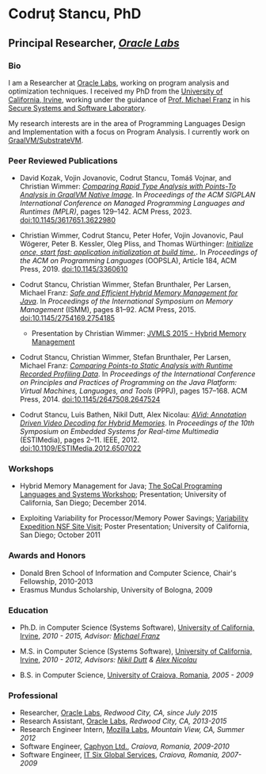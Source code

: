 # Codruț Stancu, PhD

## Principal Researcher, _[Oracle Labs](http://labs.oracle.com/)_

### Bio

I am a Researcher at [Oracle Labs](http://labs.oracle.com), working on program analysis and optimization techniques.
I received my PhD from the [University of California, Irvine](http://uci.edu), working under the guidance of [Prof. Michael Franz](http://www.michaelfranz.com) in his [Secure Systems and Software Laboratory](http://www.ssllab.org).

My research interests are in the area of Programming Languages Design and Implementation with a focus on Program Analysis. I currently work on [GraalVM/SubstrateVM](https://github.com/oracle/graal).

### Peer Reviewed Publications

- David Kozak, Vojin Jovanovic, Codrut Stancu, Tomáš Vojnar, and Christian Wimmer: [_Comparing Rapid Type Analysis with Points-To Analysis in GraalVM Native Image_](3617651.3622980.pdf). In _Proceedings of the ACM SIGPLAN International Conference on Managed Programming Languages and Runtimes (MPLR)_, pages 129–142. ACM Press, 2023. [doi:10.1145/3617651.3622980](https://doi.org/10.1145/3617651.3622980)

- Christian Wimmer, Codrut Stancu, Peter Hofer, Vojin Jovanovic, Paul Wögerer, Peter B. Kessler, Oleg Pliss, and Thomas Würthinger: _[Initialize once, start fast: application initialization at build time.](3360610.pdf)_. In _Proceedings of the ACM on Programming Languages_ (OOPSLA), Article 184, ACM Press, 2019. [doi:10.1145/3360610](https://doi.org/10.1145/3360610)

- Codrut Stancu, Christian Wimmer, Stefan Brunthaler, Per Larsen, Michael Franz: _[Safe and Efficient Hybrid Memory Management for Java](p81-stancu.pdf)_. In _Proceedings of the International Symposium on Memory Management_ (ISMM), pages 81–92. ACM Press, 2015. [doi:10.1145/2754169.2754185](http://dx.doi.org/10.1145/2754169.2754185)
  - Presentation by Christian Wimmer: [JVMLS 2015 - Hybrid Memory Management](https://www.youtube.com/watch?v=3JphI1Z0MTk)

- Codrut Stancu, Christian Wimmer, Stefan Brunthaler, Per Larsen, Michael Franz: _[Comparing Points-to Static Analysis with Runtime Recorded Profiling Data](p157-stancu.pdf)_. In _Proceedings of the International Conference on Principles and Practices of Programming on the Java Platform: Virtual Machines, Languages, and Tools_ (PPPJ), pages 157–168. ACM Press, 2014. [doi:10.1145/2647508.2647524](http://dx.doi.org/10.1145/2647508.2647524)

- Codrut Stancu, Luis Bathen, Nikil Dutt, Alex Nicolau: _[AVid: Annotation Driven Video Decoding for Hybrid Memories](06507022.pdf)_. In _Proceedings of the 10th Symposium on Embedded Systems for Real-time Multimedia_ (ESTIMedia), pages 2–11. IEEE, 2012. [doi:10.1109/ESTIMedia.2012.6507022](http://dx.doi.org/10.1109/ESTIMedia.2012.6507022)

### Workshops

- Hybrid Memory Management for Java; [The SoCal Programing Languages and Systems Workshop](http://socalpls.org/); Presentation; University of California, San Diego; December 2014.

- Exploiting Variability for Processor/Memory Power Savings; [Variability Expedition NSF Site Visit](http://www.variability.org); Poster Presentation; University of California, San Diego; October 2011

### Awards and Honors

- Donald Bren School of Information and Computer Science, Chair's Fellowship, 2010-2013
- Erasmus Mundus Scholarship, University of Bologna, 2009

### Education

- Ph.D. in Computer Science (Systems Software), [University of California, Irvine](http://uci.edu/), _2010 - 2015, Advisor: [Michael Franz](http://www.michaelfranz.com/)_

- M.S. in Computer Science (Systems Software), [University of California, Irvine](http://uci.edu/), _2010 - 2012, Advisors: [Nikil Dutt](http://www.ics.uci.edu/~dutt/) & [Alex Nicolau](http://www.ics.uci.edu/~nicolau/)_

- B.S. in Computer Science, [University of Craiova, Romania](http://software.ucv.ro/en/), _2005 - 2009_


### Professional

- Researcher, [Oracle Labs](http://labs.oracle.com/), _Redwood City, CA, since July 2015_
- Research Assistant, [Oracle Labs](http://labs.oracle.com/), _Redwood City, CA, 2013-2015_
- Research Engineer Intern, [Mozilla Labs](http://mozillalabs.com/), _Mountain View, CA, Summer 2012_
- Software Engineer, [Caphyon Ltd.](http://www.caphyon.com/), _Craiova, Romania, 2009-2010_
- Software Engineer, [IT Six Global Services](https://www.itsix.com/), _Craiova, Romania, 2007-2009_
